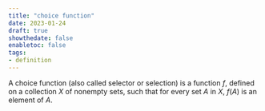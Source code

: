 ```yaml
---
title: "choice function"
date: 2023-01-24
draft: true
showthedate: false
enabletoc: false
tags:
- definition
---
```


A choice function (also called selector or selection) is a function _f_, defined on a collection _X_ of nonempty sets, such that for every set _A_ in _X_, _f_(_A_) is an element of _A_.

